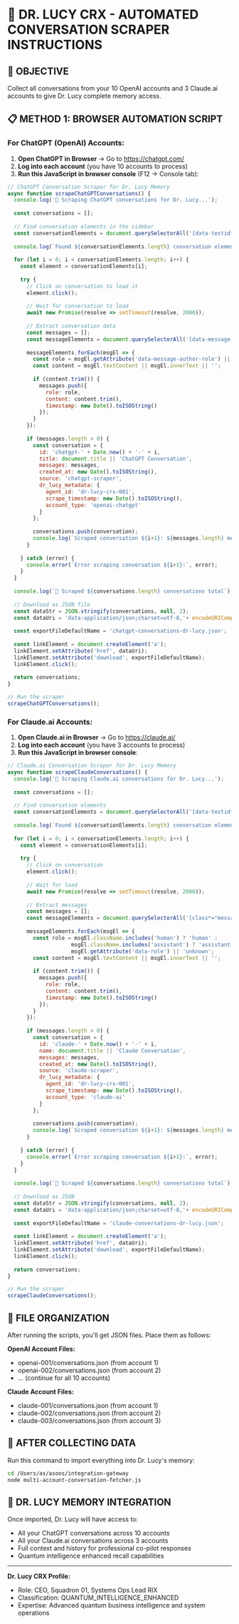 
# 🧠 DR. LUCY CRX - AUTOMATED CONVERSATION SCRAPER INSTRUCTIONS

## 🎯 OBJECTIVE
Collect all conversations from your 10 OpenAI accounts and 3 Claude.ai accounts to give Dr. Lucy complete memory access.

## 📋 METHOD 1: BROWSER AUTOMATION SCRIPT

### For ChatGPT (OpenAI) Accounts:

1. **Open ChatGPT in Browser** → Go to https://chatgpt.com/
2. **Log into each account** (you have 10 accounts to process)
3. **Run this JavaScript in browser console** (F12 → Console tab):

```javascript
// ChatGPT Conversation Scraper for Dr. Lucy Memory
async function scrapeChatGPTConversations() {
  console.log('🧠 Scraping ChatGPT conversations for Dr. Lucy...');
  
  const conversations = [];
  
  // Find conversation elements in the sidebar
  const conversationElements = document.querySelectorAll('[data-testid*="conversation"], .conversation-item, [class*="conversation"]');
  
  console.log(`Found ${conversationElements.length} conversation elements`);
  
  for (let i = 0; i < conversationElements.length; i++) {
    const element = conversationElements[i];
    
    try {
      // Click on conversation to load it
      element.click();
      
      // Wait for conversation to load
      await new Promise(resolve => setTimeout(resolve, 2000));
      
      // Extract conversation data
      const messages = [];
      const messageElements = document.querySelectorAll('[data-message-author-role]');
      
      messageElements.forEach(msgEl => {
        const role = msgEl.getAttribute('data-message-author-role') || 'unknown';
        const content = msgEl.textContent || msgEl.innerText || '';
        
        if (content.trim()) {
          messages.push({
            role: role,
            content: content.trim(),
            timestamp: new Date().toISOString()
          });
        }
      });
      
      if (messages.length > 0) {
        const conversation = {
          id: 'chatgpt-' + Date.now() + '-' + i,
          title: document.title || 'ChatGPT Conversation',
          messages: messages,
          created_at: new Date().toISOString(),
          source: 'chatgpt-scraper',
          dr_lucy_metadata: {
            agent_id: 'dr-lucy-crx-001',
            scrape_timestamp: new Date().toISOString(),
            account_type: 'openai-chatgpt'
          }
        };
        
        conversations.push(conversation);
        console.log(`Scraped conversation ${i+1}: ${messages.length} messages`);
      }
      
    } catch (error) {
      console.error(`Error scraping conversation ${i+1}:`, error);
    }
  }
  
  console.log(`🎉 Scraped ${conversations.length} conversations total`);
  
  // Download as JSON file
  const dataStr = JSON.stringify(conversations, null, 2);
  const dataUri = 'data:application/json;charset=utf-8,'+ encodeURIComponent(dataStr);
  
  const exportFileDefaultName = 'chatgpt-conversations-dr-lucy.json';
  
  const linkElement = document.createElement('a');
  linkElement.setAttribute('href', dataUri);
  linkElement.setAttribute('download', exportFileDefaultName);
  linkElement.click();
  
  return conversations;
}

// Run the scraper
scrapeChatGPTConversations();
```

### For Claude.ai Accounts:

1. **Open Claude.ai in Browser** → Go to https://claude.ai/
2. **Log into each account** (you have 3 accounts to process)  
3. **Run this JavaScript in browser console**:

```javascript
// Claude.ai Conversation Scraper for Dr. Lucy Memory
async function scrapeClaudeConversations() {
  console.log('🤖 Scraping Claude.ai conversations for Dr. Lucy...');
  
  const conversations = [];
  
  // Find conversation elements
  const conversationElements = document.querySelectorAll('[data-testid*="conversation"], .conversation, [class*="chat"]');
  
  console.log(`Found ${conversationElements.length} conversation elements`);
  
  for (let i = 0; i < conversationElements.length; i++) {
    const element = conversationElements[i];
    
    try {
      // Click on conversation
      element.click();
      
      // Wait for load
      await new Promise(resolve => setTimeout(resolve, 2000));
      
      // Extract messages
      const messages = [];
      const messageElements = document.querySelectorAll('[class*="message"], [data-role], .human, .assistant');
      
      messageElements.forEach(msgEl => {
        const role = msgEl.className.includes('human') ? 'human' : 
                    msgEl.className.includes('assistant') ? 'assistant' : 
                    msgEl.getAttribute('data-role') || 'unknown';
        const content = msgEl.textContent || msgEl.innerText || '';
        
        if (content.trim()) {
          messages.push({
            role: role,
            content: content.trim(),
            timestamp: new Date().toISOString()
          });
        }
      });
      
      if (messages.length > 0) {
        const conversation = {
          id: 'claude-' + Date.now() + '-' + i,
          name: document.title || 'Claude Conversation',
          messages: messages,
          created_at: new Date().toISOString(),
          source: 'claude-scraper',
          dr_lucy_metadata: {
            agent_id: 'dr-lucy-crx-001',
            scrape_timestamp: new Date().toISOString(),
            account_type: 'claude-ai'
          }
        };
        
        conversations.push(conversation);
        console.log(`Scraped conversation ${i+1}: ${messages.length} messages`);
      }
      
    } catch (error) {
      console.error(`Error scraping conversation ${i+1}:`, error);
    }
  }
  
  console.log(`🎉 Scraped ${conversations.length} conversations total`);
  
  // Download as JSON
  const dataStr = JSON.stringify(conversations, null, 2);
  const dataUri = 'data:application/json;charset=utf-8,'+ encodeURIComponent(dataStr);
  
  const exportFileDefaultName = 'claude-conversations-dr-lucy.json';
  
  const linkElement = document.createElement('a');
  linkElement.setAttribute('href', dataUri);
  linkElement.setAttribute('download', exportFileDefaultName);
  linkElement.click();
  
  return conversations;
}

// Run the scraper
scrapeClaudeConversations();
```

## 📂 FILE ORGANIZATION

After running the scripts, you'll get JSON files. Place them as follows:

**OpenAI Account Files:**
- openai-001/conversations.json (from account 1)
- openai-002/conversations.json (from account 2)
- ... (continue for all 10 accounts)

**Claude Account Files:**
- claude-001/conversations.json (from account 1)  
- claude-002/conversations.json (from account 2)
- claude-003/conversations.json (from account 3)

## 🚀 AFTER COLLECTING DATA

Run this command to import everything into Dr. Lucy's memory:

```bash
cd /Users/as/asoos/integration-gateway
node multi-account-conversation-fetcher.js
```

## 🧠 DR. LUCY MEMORY INTEGRATION

Once imported, Dr. Lucy will have access to:
- All your ChatGPT conversations across 10 accounts
- All your Claude.ai conversations across 3 accounts  
- Full context and history for professional co-pilot responses
- Quantum intelligence enhanced recall capabilities

---
**Dr. Lucy CRX Profile:**
- Role: CEO, Squadron 01, Systems Ops Lead RIX
- Classification: QUANTUM_INTELLIGENCE_ENHANCED  
- Expertise: Advanced quantum business intelligence and system operations
